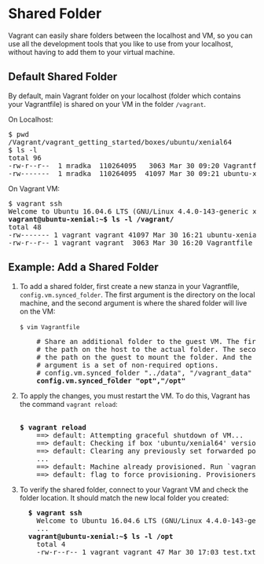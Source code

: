 # Shared Folder
Vagrant can easily share folders between the localhost and VM, so you can use all the development tools that you like to use from your localhost, without having to add them to your virtual machine.

## Default Shared Folder
By default, main Vagrant folder on your localhost (folder which contains your Vagrantfile) is shared on your VM in the folder `/vagrant`.

On Localhost:
<pre>
$ pwd
/Vagrant/vagrant_getting_started/boxes/ubuntu/xenial64
$ ls -l
total 96
-rw-r--r--  1 mradka  110264095   3063 Mar 30 09:20 Vagrantfile
-rw-------  1 mradka  110264095  41097 Mar 30 09:21 ubuntu-xenial-16.04-cloudimg-console.log
</pre>

On Vagrant VM:
<pre>
$ vagrant ssh
Welcome to Ubuntu 16.04.6 LTS (GNU/Linux 4.4.0-143-generic x86_64)
<b>vagrant@ubuntu-xenial:~$ ls -l /vagrant/</b>
total 48
-rw------- 1 vagrant vagrant 41097 Mar 30 16:21 ubuntu-xenial-16.04-cloudimg-console.log
-rw-r--r-- 1 vagrant vagrant  3063 Mar 30 16:20 Vagrantfile
</pre>

## Example: Add a Shared Folder

<ol>
  <li>
    To add a shared folder, first create a new stanza in your Vagrantfile, <code>config.vm.synced_folder</code>. The first argument is the directory on the local machine, and the second argument is where the shared folder will live on the VM:<br /><br />
    <code>$ vim Vagrantfile</code>
    <pre>
    # Share an additional folder to the guest VM. The first argument is
    # the path on the host to the actual folder. The second argument is
    # the path on the guest to mount the folder. And the optional third
    # argument is a set of non-required options.
    # config.vm.synced_folder "../data", "/vagrant_data"
    <b>config.vm.synced_folder "opt","/opt"</b></pre></li>
  <li>
    To apply the changes, you must restart the VM. To do this, Vagrant has the command <code>vagrant reload</code>:<br /><br />
    <pre><b>$ vagrant reload</b>
    ==> default: Attempting graceful shutdown of VM...
    ==> default: Checking if box 'ubuntu/xenial64' version '20190325.0.0' is up to date...
    ==> default: Clearing any previously set forwarded ports...
    ...
    ==> default: Machine already provisioned. Run `vagrant provision` or use the `--provision`
    ==> default: flag to force provisioning. Provisioners marked to run always will still run.</pre>
  </li>
  <li>
  To verify the shared folder, connect to your Vagrant VM and check the folder location. It should match the new local folder you created:
  <pre>
  <b>$ vagrant ssh</b>
    Welcome to Ubuntu 16.04.6 LTS (GNU/Linux 4.4.0-143-generic x86_64)
    ...
  <b>vagrant@ubuntu-xenial:~$ ls -l /opt</b>
    total 4
    -rw-r--r-- 1 vagrant vagrant 47 Mar 30 17:03 test.txt</pre>
  </pre>
  </li>
</ol>
